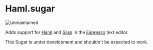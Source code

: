 
Haml.sugar
==========

![unmaintained](http://img.shields.io/badge/status-unmaintained-red.png)

Adds support for [Haml][] and [Sass][] in the [Espresso][] text editor.

This Sugar is under development and shouldn't be expected to work.

[Haml]: http://haml-lang.com
[Sass]: http://sass-lang.com
[Espresso]: http://macrabbit.com/espresso/
